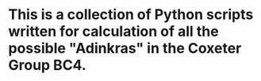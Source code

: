 # This is a collection of Python scripts written for calculation of all the possible "Adinkras" in the Coxeter Group BC4.
